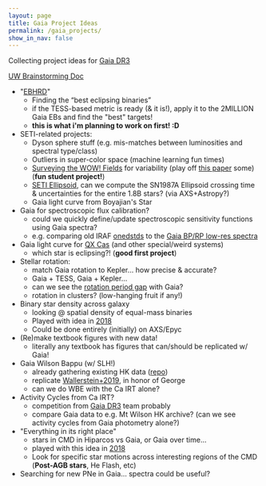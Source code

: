 ```yaml
---
layout: page
title: Gaia Project Ideas
permalink: /gaia_projects/
show_in_nav: false
---
```


Collecting project ideas for [Gaia DR3](https://www.cosmos.esa.int/web/gaia/dr3)

[UW Brainstorming Doc](https://docs.google.com/document/d/1lHenqMYuLmWGH3yHxuGGu1ARgzjXR-w4qdJaBENcCfY/edit#)

- "[EBHRD](https://github.com/jradavenport/EBHRD)"
	- Finding the “best eclipsing binaries”
	- if the TESS-based metric is ready (& it is!), apply it to the 2MILLION Gaia EBs and find the "best" targets!
	- **this is what i'm planning to work on first! :D**
- SETI-related projects:
	- Dyson sphere stuff (e.g. mis-matches between luminosities and spectral type/class)
	- Outliers in super-color space (machine learning fun times)
	- [Surveying the WOW! Fields](https://github.com/jradavenport/wow_gaia) for variability (play off [this paper](https://www.cambridge.org/core/journals/international-journal-of-astrobiology/article/an-approximation-to-determine-the-source-of-the-wow-signal/4C58B6292C73FE8BF04A06C67BAA5B1A) some) (**fun student project!**)
	- [SETI Ellipsoid](https://arxiv.org/abs/2206.04092), can we compute the SN1987A Ellipsoid crossing time & uncertainties for the entire 1.8B stars? (via AXS+Astropy?)
	- Gaia light curve from Boyajian's Star
- Gaia for spectroscopic flux calibration?
	- could we quickly define/update spectroscopic sensitivity functions using Gaia spectra? 
	- e.g. comparing old IRAF [onedstds](https://github.com/jradavenport/kosmos/tree/main/kosmos/resources/onedstds) to the [Gaia BP/RP low-res spectra](https://gaiaxpy.readthedocs.io/en/latest/)
- Gaia light curve for [QX Cas](https://github.com/jradavenport/QX-Cas) (and other special/weird systems)
	- which star is eclipsing?! (**good first project**)
- Stellar rotation: 
	- match Gaia rotation to Kepler... how precise & accurate?
	- Gaia + TESS, Gaia + Kepler...
	- can we see the [rotation period gap](https://arxiv.org/abs/2101.07886) with Gaia? 
	- rotation in clusters? (low-hanging fruit if any!)
- Binary star density across galaxy
	- looking @ spatial density of equal-mass binaries 
	- Played with idea in [2018](https://github.com/jradavenport/GaiaSprint2018/blob/master/bin_frac/explore-7Mstars.ipynb)
	- Could be done entirely (initially) on AXS/Epyc
- (Re)make textbook figures with new data!
	- literally any textbook has figures that can/should be replicated w/ Gaia!
- Gaia Wilson Bappu (w/ SLH!)
	- already gathering existing HK data ([repo](https://github.com/jradavenport/Gaia-Wilson-Bappu))
	- replicate [Wallerstein+2019](https://ui.adsabs.harvard.edu/abs/1999PASP..111..335W), in honor of George
	- can we do WBE with the Ca IRT alone?
- Activity Cycles from Ca IRT?
	- competition from [Gaia DR3](https://www.cosmos.esa.int/web/gaia/dr3-papers) team probably
	- compare Gaia data to e.g. Mt Wilson HK archive? (can we see activity cycles from Gaia photometry alone?)
- "Everything in its right place"
	- stars in CMD in Hiparcos vs Gaia, or Gaia over time...
	- played with this idea in [2018](https://github.com/jradavenport/GaiaSprint2018/blob/master/dr1v2/explore.ipynb)
	- Look for specific star motions across interesting regions of the CMD (**Post-AGB stars**, He Flash, etc)
- Searching for new PNe in Gaia... spectra could be useful?




